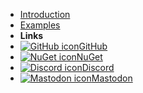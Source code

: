 <!-- markdownlint-disable-next-line first-line-heading -->
- [Introduction](/pages/introduction.md)
- [Examples](/pages/examples.md)
- **Links**
- [![GitHub icon](https://steveplays28.github.io/nularc/img/github.svg ':size=20x20')GitHub](https://github.com/Steveplays28/nularc)
- [![NuGet icon](https://steveplays28.github.io/nularc/img/nuget.svg ':size=20x20')NuGet](https://www.nuget.org/packages/Nularc)
- [![Discord icon](https://steveplays28.github.io/nularc/img/discord.svg ':size=20x20')Discord](https://discord.gg/KbWxgGg)
- [![Mastodon icon](https://steveplays28.github.io/nularc/img/mastodon.svg ':size=20x20')Mastodon](https://mastodon.gamedev.place/@steveplays)
